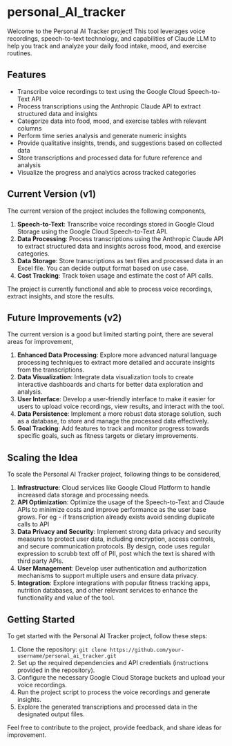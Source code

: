 # personal_AI_tracker

Welcome to the Personal AI Tracker project! This tool leverages voice recordings, speech-to-text technology, and capabilities of Claude LLM to help you track and analyze your daily food intake, mood, and exercise routines.

## Features

- Transcribe voice recordings to text using the Google Cloud Speech-to-Text API
- Process transcriptions using the Anthropic Claude API to extract structured data and insights
- Categorize data into food, mood, and exercise tables with relevant columns
- Perform time series analysis and generate numeric insights
- Provide qualitative insights, trends, and suggestions based on collected data
- Store transcriptions and processed data for future reference and analysis
- Visualize the progress and analytics across tracked categories
  
## Current Version (v1)

The current version of the project includes the following components,

1. **Speech-to-Text**: Transcribe voice recordings stored in Google Cloud Storage using the Google Cloud Speech-to-Text API.
2. **Data Processing**: Process transcriptions using the Anthropic Claude API to extract structured data and insights across food, mood, and exercise categories.
3. **Data Storage**: Store transcriptions as text files and processed data in an Excel file. You can decide output format based on use case.
5. **Cost Tracking**: Track token usage and estimate the cost of API calls.

The project is currently functional and able to process voice recordings, extract insights, and store the results.

## Future Improvements (v2)

The current version is a good but limited starting point, there are several areas for improvement,

1. **Enhanced Data Processing**: Explore more advanced natural language processing techniques to extract more detailed and accurate insights from the transcriptions.
2. **Data Visualization**: Integrate data visualization tools to create interactive dashboards and charts for better data exploration and analysis.
3. **User Interface**: Develop a user-friendly interface to make it easier for users to upload voice recordings, view results, and interact with the tool.
4. **Data Persistence**: Implement a more robust data storage solution, such as a database, to store and manage the processed data effectively.
5. **Goal Tracking**: Add features to track and monitor progress towards specific goals, such as fitness targets or dietary improvements.

## Scaling the Idea

To scale the Personal AI Tracker project, following things to be considered, 

1. **Infrastructure**: Cloud services like Google Cloud Platform to handle increased data storage and processing needs.
2. **API Optimization**: Optimize the usage of the Speech-to-Text and Claude APIs to minimize costs and improve performance as the user base grows. For eg - if transcription already exists avoid sending duplicate calls to API
3. **Data Privacy and Security**: Implement strong data privacy and security measures to protect user data, including encryption, access controls, and secure communication protocols. By design, code uses regular expression to scrubb text off of PII, post which the text is shared with third party APIs.
5. **User Management**: Develop user authentication and authorization mechanisms to support multiple users and ensure data privacy.
6. **Integration**: Explore integrations with popular fitness tracking apps, nutrition databases, and other relevant services to enhance the functionality and value of the tool.

## Getting Started

To get started with the Personal AI Tracker project, follow these steps:

1. Clone the repository: `git clone https://github.com/your-username/personal_ai_tracker.git`
2. Set up the required dependencies and API credentials (instructions provided in the repository).
3. Configure the necessary Google Cloud Storage buckets and upload your voice recordings.
4. Run the project script to process the voice recordings and generate insights.
5. Explore the generated transcriptions and processed data in the designated output files.

Feel free to contribute to the project, provide feedback, and share ideas for improvement.

